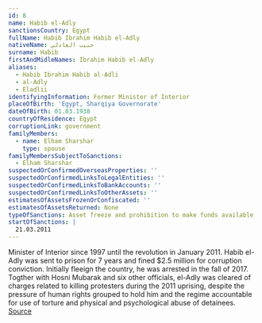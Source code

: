 ```yaml
---
id: 8
name: Habib el-Adly
sanctionsCountry: Egypt
fullName: Habib Ibrahim Habib el-Adly
nativeName: حبيب العادلي
surname: Habib
firstAndMidleNames: Ibrahim Habib el-Adly
aliases:
  - Habib Ibrahim Habib al-Adli
  - al-Adly
  - Eladlii
identifyingInformation: Former Minister of Interior
placeOfBirth: 'Egypt, Sharqiya Governorate'
dateOfBirth: 01.03.1938
countryOfResidence: Egypt
corruptionLink: government
familyMembers:
  - name: Elham Sharshar
    type: spouse
familyMembersSubjectToSanctions:
  - Elham Sharshar
suspectedOrConfirmedOverseasProperties: ''
suspectedOrConfirmedLinksToLegalEntities: ''
suspectedOrConfirmedLinksToBankAccounts: ''
suspectedOrConfirmedLinksToOtherAssets: ''
estimatesOfAssetsFrozenOrConfiscated: ''
estimatesOfAssetsReturned: None
typeOfSanctions: Asset freeze and prohibition to make funds available
startOfSanctions: |
  21.03.2011
---
```

Minister of Interior since 1997 until the revolution in January 2011. Habib 
el-Adly was sent to prison for 7 years and fined $2.5 million for corruption 
conviction. Initially fleeign the country, he was arrested in the fall of 2017. 
Togther with Hosni Mubarak and six other officials, el-Adly was cleared of 
charges related to killing protesters during the 2011 uprising, despite the 
pressure of human rights grouped to hold him and the regime accountable for use 
of torture and physical and psychological abuse of detainees. 
[Source](https://newsok.com/article/feed/698788/egypt-court-acquits-mubarak-era-interior-minister)
